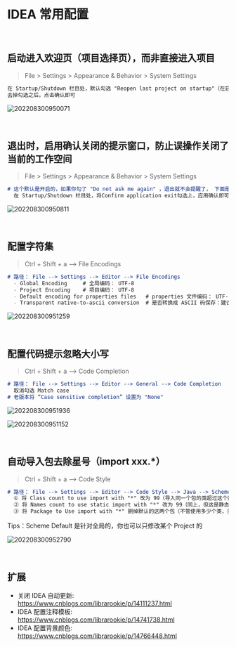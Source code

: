 # IDEA 常用配置

</br>

## 启动进入欢迎页（项目选择页），而非直接进入项目

> File > Settings > Appearance & Behavior > System Settings

```md
在 Startup/Shutdown 栏目处，默认勾选 "Reopen last project on startup"（在启动的时候打开上次的项目）
去掉勾选之后，点击确认即可
```

![202208300950071](https://gitee.com/librarookie/picgo/raw/master/img/202208300950071.png "202208300950071")

</br>

## 退出时，启用确认关闭的提示窗口，防止误操作关闭了当前的工作空间

> File > Settings > Appearance & Behavior > System Settings

```md
# 这个默认是开启的，如果你勾了 "Do not ask me again" ，退出就不会提醒了， 下面是开启操作
  在 Startup/Shutdown 栏目处，将Confirm application exit勾选上，应用确认即可
```

![202208300950811](https://gitee.com/librarookie/picgo/raw/master/img/202208300950811.png "202208300950811")

</br>

## 配置字符集

> Ctrl + Shift + a  -->  File Encodings

```md
# 路径： File --> Settings --> Editor --> File Encodings
  - Global Encoding     # 全局编码： UTF-8
  - Project Encoding    # 项目编码： UTF-8
  - Default encoding for properties files   # properties 文件编码： UTF-8
  - Transparent native-to-ascii conversion  # 是否转换成 ASCII 码保存：建议勾上，团队开发时就和团队保持一致
```

![202208300951259](https://gitee.com/librarookie/picgo/raw/master/img/202208300951259.png "202208300951259")

</br>

## 配置代码提示忽略大小写

> Ctrl + Shift + a  -->  Code Completion

```md
# 路径： File --> Settings --> Editor --> General --> Code Completion
  取消勾选 Match case
# 老版本将 “Case sensitive completion” 设置为 "None"
```

![202208300951936](https://gitee.com/librarookie/picgo/raw/master/img/202208300951936.png "202208300951936")

![202208300951152](https://gitee.com/librarookie/picgo/raw/master/img/202208300951152.png "202208300951152")

</br>

## 自动导入包去除星号（import xxx.*）

> Ctrl + Shift + a  -->  Code Style

```md
# 路径： File --> Settings --> Editor --> Code Style --> Java --> Scheme Default --> Imports
  ① 将 Class count to use import with "*" 改为 99（导入同一个包的类超过这个数值自动变为 * ）
  ② 将 Names count to use static import with "*" 改为 99（同上，但这是静态导入的）
  ③ 将 Package to Use import with "*" 删掉默认的这两个包（不管使用多少个类，只要在这个列表里都会变为 * ）
```

Tips：Scheme Default 是针对全局的，你也可以只修改某个 Project 的

![202208300952790](https://gitee.com/librarookie/picgo/raw/master/img/202208300952790.png "202208300952790")

</br>

## 扩展

- 关闭 IDEA 自动更新: <https://www.cnblogs.com/librarookie/p/14111237.html>
- IDEA 配置注释模板: <https://www.cnblogs.com/librarookie/p/14741738.html>
- IDEA 配置背景颜色: <https://www.cnblogs.com/librarookie/p/14766448.html>

</br>
</br>
